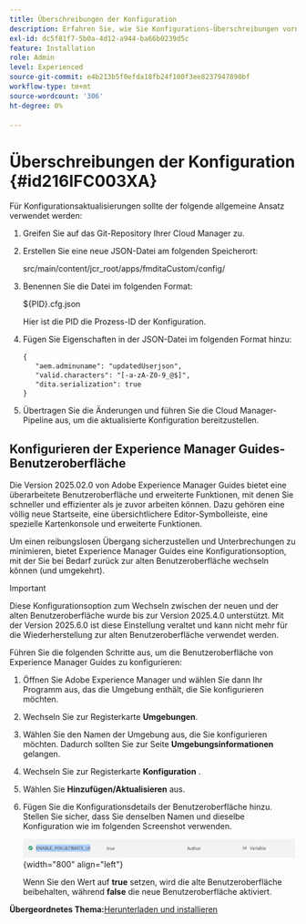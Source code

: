 ```yaml
---
title: Überschreibungen der Konfiguration
description: Erfahren Sie, wie Sie Konfigurations-Überschreibungen vornehmen
exl-id: dc5f81f7-5b0a-4d12-a944-ba66b0239d5c
feature: Installation
role: Admin
level: Experienced
source-git-commit: e4b213b5f0efda18fb24f100f3ee8237947890bf
workflow-type: tm+mt
source-wordcount: '306'
ht-degree: 0%

---
```


# Überschreibungen der Konfiguration {#id216IFC003XA}

Für Konfigurationsaktualisierungen sollte der folgende allgemeine Ansatz verwendet werden:

1. Greifen Sie auf das Git-Repository Ihrer Cloud Manager zu.

1. Erstellen Sie eine neue JSON-Datei am folgenden Speicherort:

   src/main/content/jcr\_root/apps/fmditaCustom/config/

1. Benennen Sie die Datei im folgenden Format:

   $\{PID\}.cfg.json

   Hier ist die PID die Prozess-ID der Konfiguration.

1. Fügen Sie Eigenschaften in der JSON-Datei im folgenden Format hinzu:

   ```
   {
      "aem.adminuname": "updatedUserjson",
      "valid.characters": "[-a-zA-Z0-9_@$]",
      "dita.serialization": true
   }
   ```

1. Übertragen Sie die Änderungen und führen Sie die Cloud Manager-Pipeline aus, um die aktualisierte Konfiguration bereitzustellen.

## Konfigurieren der Experience Manager Guides-Benutzeroberfläche

Die Version 2025.02.0 von Adobe Experience Manager Guides bietet eine überarbeitete Benutzeroberfläche und erweiterte Funktionen, mit denen Sie schneller und effizienter als je zuvor arbeiten können. Dazu gehören eine völlig neue Startseite, eine übersichtlichere Editor-Symbolleiste, eine spezielle Kartenkonsole und erweiterte Funktionen.

Um einen reibungslosen Übergang sicherzustellen und Unterbrechungen zu minimieren, bietet Experience Manager Guides eine Konfigurationsoption, mit der Sie bei Bedarf zurück zur alten Benutzeroberfläche wechseln können (und umgekehrt).

>[!IMPORTANT]
>
> Diese Konfigurationsoption zum Wechseln zwischen der neuen und der alten Benutzeroberfläche wurde bis zur Version 2025.4.0 unterstützt. Mit der Version 2025.6.0 ist diese Einstellung veraltet und kann nicht mehr für die Wiederherstellung zur alten Benutzeroberfläche verwendet werden.

Führen Sie die folgenden Schritte aus, um die Benutzeroberfläche von Experience Manager Guides zu konfigurieren:

1. Öffnen Sie Adobe Experience Manager und wählen Sie dann Ihr Programm aus, das die Umgebung enthält, die Sie konfigurieren möchten.
2. Wechseln Sie zur Registerkarte **Umgebungen**.
3. Wählen Sie den Namen der Umgebung aus, die Sie konfigurieren möchten. Dadurch sollten Sie zur Seite **Umgebungsinformationen** gelangen.
4. Wechseln Sie zur Registerkarte **Konfiguration** .
5. Wählen Sie **Hinzufügen/Aktualisieren** aus.
6. Fügen Sie die Konfigurationsdetails der Benutzeroberfläche hinzu. Stellen Sie sicher, dass Sie denselben Namen und dieselbe Konfiguration wie im folgenden Screenshot verwenden.

   ![](assets/enable-penultimate-ui.png){width="800" align="left"}

   Wenn Sie den Wert auf **true** setzen, wird die alte Benutzeroberfläche beibehalten, während **false** die neue Benutzeroberfläche aktiviert.



**Übergeordnetes Thema:**&#x200B;[&#x200B; Herunterladen und installieren](download-install.md)
